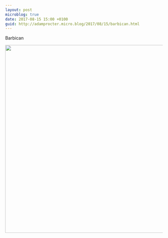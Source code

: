 ```yaml
---
layout: post
microblog: true
date: 2017-08-15 15:00 +0100
guid: http://adamprocter.micro.blog/2017/08/15/barbican.html
---
```

Barbican

<img src="http://discursive.adamprocter.co.uk/uploads/2017/a3c4dd4c8c.jpg" width="600" height="600" />
